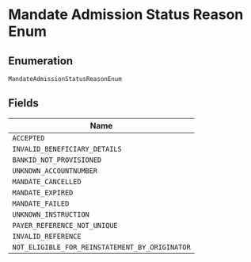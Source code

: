 
# Mandate Admission Status Reason Enum

## Enumeration

`MandateAdmissionStatusReasonEnum`

## Fields

| Name |
|  --- |
| `ACCEPTED` |
| `INVALID_BENEFICIARY_DETAILS` |
| `BANKID_NOT_PROVISIONED` |
| `UNKNOWN_ACCOUNTNUMBER` |
| `MANDATE_CANCELLED` |
| `MANDATE_EXPIRED` |
| `MANDATE_FAILED` |
| `UNKNOWN_INSTRUCTION` |
| `PAYER_REFERENCE_NOT_UNIQUE` |
| `INVALID_REFERENCE` |
| `NOT_ELIGIBLE_FOR_REINSTATEMENT_BY_ORIGINATOR` |

